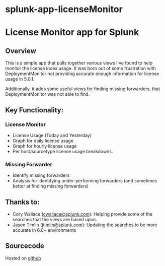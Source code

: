 splunk-app-licenseMonitor
===========================

# License Monitor app for Splunk #

## Overview ##
This is a simple app that pulls together various views I've found to help monitor the license index usage.  It was born out of some frustration with DeploymentMonitor not providing accurate enough information for license usage in 5.0.1.

Additionally, it adds some useful views for finding missing forwarders, that DeploymentMonitor was not able to find.

## Key Functionality: ##

### License Monitor ###

* License Usage (Today and Yesterday)
* Graph for daily license usage
* Graph for hourly license usage
* Per host/sourcetype license usage breakdowns.

### Missing Forwarder ###
* Identify missing forwarders
* Analysis for identifying under-performing forwarders (and sometimes better at finding missing forwarders)

## Thanks to: ##
* Cory Wallace (<cwallace@splunk.com>): Helping provide some of the searches that the views are based upon.
* Jason Timlin (<jtimlin@splunk.com>): Updating the searches to be more accurate in 6.0+ environments

## Sourcecode ##
Hosted on [github](https://github.com/asealey/splunk-app-licenseMonitor)
